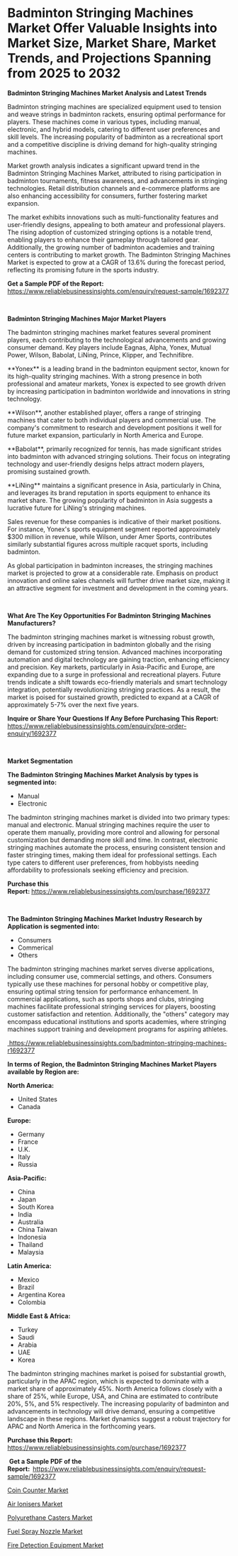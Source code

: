 <p><h1>Badminton Stringing Machines Market Offer Valuable Insights into Market Size, Market Share, Market Trends, and Projections Spanning from 2025 to 2032</h1></p><p><strong>Badminton Stringing Machines Market Analysis and Latest Trends</strong></p>
<p><p>Badminton stringing machines are specialized equipment used to tension and weave strings in badminton rackets, ensuring optimal performance for players. These machines come in various types, including manual, electronic, and hybrid models, catering to different user preferences and skill levels. The increasing popularity of badminton as a recreational sport and a competitive discipline is driving demand for high-quality stringing machines.</p><p>Market growth analysis indicates a significant upward trend in the Badminton Stringing Machines Market, attributed to rising participation in badminton tournaments, fitness awareness, and advancements in stringing technologies. Retail distribution channels and e-commerce platforms are also enhancing accessibility for consumers, further fostering market expansion. </p><p>The market exhibits innovations such as multi-functionality features and user-friendly designs, appealing to both amateur and professional players. The rising adoption of customized stringing options is a notable trend, enabling players to enhance their gameplay through tailored gear. Additionally, the growing number of badminton academies and training centers is contributing to market growth. The Badminton Stringing Machines Market is expected to grow at a CAGR of 13.6% during the forecast period, reflecting its promising future in the sports industry.</p></p>
<p><strong>Get a Sample PDF of the Report:&nbsp;</strong> <a href="https://www.reliablebusinessinsights.com/enquiry/request-sample/1692377?utm_campaign=1877&utm_medium=2&utm_source=Github&utm_content=ia&utm_term=22022025&utm_id=badminton-stringing-machines">https://www.reliablebusinessinsights.com/enquiry/request-sample/1692377</a></p>
<p>&nbsp;</p>
<p><strong>Badminton Stringing Machines Major Market Players</strong></p>
<p><p>The badminton stringing machines market features several prominent players, each contributing to the technological advancements and growing consumer demand. Key players include Eagnas, Alpha, Yonex, Mutual Power, Wilson, Babolat, LiNing, Prince, Klipper, and Technifibre.</p><p>**Yonex** is a leading brand in the badminton equipment sector, known for its high-quality stringing machines. With a strong presence in both professional and amateur markets, Yonex is expected to see growth driven by increasing participation in badminton worldwide and innovations in string technology.</p><p>**Wilson**, another established player, offers a range of stringing machines that cater to both individual players and commercial use. The company's commitment to research and development positions it well for future market expansion, particularly in North America and Europe.</p><p>**Babolat**, primarily recognized for tennis, has made significant strides into badminton with advanced stringing solutions. Their focus on integrating technology and user-friendly designs helps attract modern players, promising sustained growth.</p><p>**LiNing** maintains a significant presence in Asia, particularly in China, and leverages its brand reputation in sports equipment to enhance its market share. The growing popularity of badminton in Asia suggests a lucrative future for LiNing's stringing machines.</p><p>Sales revenue for these companies is indicative of their market positions. For instance, Yonex's sports equipment segment reported approximately $300 million in revenue, while Wilson, under Amer Sports, contributes similarly substantial figures across multiple racquet sports, including badminton.</p><p>As global participation in badminton increases, the stringing machines market is projected to grow at a considerable rate. Emphasis on product innovation and online sales channels will further drive market size, making it an attractive segment for investment and development in the coming years.</p></p>
<p>&nbsp;</p>
<p><strong>What Are The Key Opportunities For Badminton Stringing Machines Manufacturers?</strong></p>
<p><p>The badminton stringing machines market is witnessing robust growth, driven by increasing participation in badminton globally and the rising demand for customized string tension. Advanced machines incorporating automation and digital technology are gaining traction, enhancing efficiency and precision. Key markets, particularly in Asia-Pacific and Europe, are expanding due to a surge in professional and recreational players. Future trends indicate a shift towards eco-friendly materials and smart technology integration, potentially revolutionizing stringing practices. As a result, the market is poised for sustained growth, predicted to expand at a CAGR of approximately 5-7% over the next five years.</p></p>
<p><strong>Inquire or Share Your Questions If Any Before Purchasing This Report:</strong> <a href="https://www.reliablebusinessinsights.com/enquiry/pre-order-enquiry/1692377?utm_campaign=1877&utm_medium=2&utm_source=Github&utm_content=ia&utm_term=22022025&utm_id=badminton-stringing-machines">https://www.reliablebusinessinsights.com/enquiry/pre-order-enquiry/1692377</a></p>
<p>&nbsp;</p>
<p><strong>Market Segmentation</strong></p>
<p><strong>The Badminton Stringing Machines Market Analysis by types is segmented into:</strong></p>
<p><ul><li>Manual</li><li>Electronic</li></ul></p>
<p><p>The badminton stringing machines market is divided into two primary types: manual and electronic. Manual stringing machines require the user to operate them manually, providing more control and allowing for personal customization but demanding more skill and time. In contrast, electronic stringing machines automate the process, ensuring consistent tension and faster stringing times, making them ideal for professional settings. Each type caters to different user preferences, from hobbyists needing affordability to professionals seeking efficiency and precision.</p></p>
<p><strong>Purchase this Report:&nbsp;</strong><a href="https://www.reliablebusinessinsights.com/purchase/1692377?utm_campaign=1877&utm_medium=2&utm_source=Github&utm_content=ia&utm_term=22022025&utm_id=badminton-stringing-machines">https://www.reliablebusinessinsights.com/purchase/1692377</a></p>
<p>&nbsp;</p>
<p><strong>The Badminton Stringing Machines Market Industry Research by Application is segmented into:</strong></p>
<p><ul><li>Consumers</li><li>Commerical</li><li>Others</li></ul></p>
<p><p>The badminton stringing machines market serves diverse applications, including consumer use, commercial settings, and others. Consumers typically use these machines for personal hobby or competitive play, ensuring optimal string tension for performance enhancement. In commercial applications, such as sports shops and clubs, stringing machines facilitate professional stringing services for players, boosting customer satisfaction and retention. Additionally, the "others" category may encompass educational institutions and sports academies, where stringing machines support training and development programs for aspiring athletes.</p></p>
<p><a href="https://www.reliablebusinessinsights.com/badminton-stringing-machines-r1692377?utm_campaign=1877&utm_medium=2&utm_source=Github&utm_content=ia&utm_term=22022025&utm_id=badminton-stringing-machines">&nbsp;https://www.reliablebusinessinsights.com/badminton-stringing-machines-r1692377</a></p>
<p><strong>In terms of Region, the Badminton Stringing Machines Market Players available by Region are:</strong></p>
<p>
    <p> <strong> North America: </strong>
        <ul>
            <li>United States</li>
            <li>Canada</li>
        </ul>
        </p> 
    <p> <strong> Europe: </strong>
        <ul>
            <li>Germany</li>
            <li>France</li>
            <li>U.K.</li>
            <li>Italy</li>
            <li>Russia</li>
        </ul>
        </p> 
    <p> <strong> Asia-Pacific: </strong>
        <ul>
            <li>China</li>
            <li>Japan</li>
            <li>South Korea</li>
            <li>India</li>
            <li>Australia</li>
            <li>China Taiwan</li>
            <li>Indonesia</li>
            <li>Thailand</li>
            <li>Malaysia</li>
        </ul>
        </p> 
    <p> <strong> Latin America: </strong>
        <ul>
            <li>Mexico</li>
            <li>Brazil</li>
            <li>Argentina Korea</li>
            <li>Colombia</li>
        </ul>
        </p> 
    <p> <strong> Middle East & Africa: </strong>
        <ul>
            <li>Turkey</li>
            <li>Saudi</li>
            <li>Arabia</li>
            <li>UAE</li>
            <li>Korea</li>
        </ul>
    </p>
    </p>
<p><p>The badminton stringing machines market is poised for substantial growth, particularly in the APAC region, which is expected to dominate with a market share of approximately 45%. North America follows closely with a share of 25%, while Europe, USA, and China are estimated to contribute 20%, 5%, and 5% respectively. The increasing popularity of badminton and advancements in technology will drive demand, ensuring a competitive landscape in these regions. Market dynamics suggest a robust trajectory for APAC and North America in the forthcoming years.</p></p>
<p><strong>Purchase this Report: </strong><a href="https://www.reliablebusinessinsights.com/purchase/1692377?utm_campaign=1877&utm_medium=2&utm_source=Github&utm_content=ia&utm_term=22022025&utm_id=badminton-stringing-machines">https://www.reliablebusinessinsights.com/purchase/1692377</a></p>
<p>&nbsp;<strong>Get a Sample PDF of the Report:&nbsp;&nbsp;</strong><a href="https://www.reliablebusinessinsights.com/enquiry/request-sample/1692377?utm_campaign=1877&utm_medium=2&utm_source=Github&utm_content=ia&utm_term=22022025&utm_id=badminton-stringing-machines">https://www.reliablebusinessinsights.com/enquiry/request-sample/1692377</a></p>
<p><strong></strong></p>
<p><p><a href="https://github.com/ximensbisade/Market-Research-Report-List-1/blob/main/coin-counter-market.md?utm_campaign=1877&utm_medium=2&utm_source=Github&utm_content=ia&utm_term=22022025&utm_id=badminton-stringing-machines">Coin Counter Market</a></p><p><a href="https://github.com/amagloeaad54/Market-Research-Report-List-1/blob/main/air-ionisers-market.md?utm_campaign=1877&utm_medium=2&utm_source=Github&utm_content=ia&utm_term=22022025&utm_id=badminton-stringing-machines">Air Ionisers Market</a></p><p><a href="https://github.com/verbaskaff93/Market-Research-Report-List-1/blob/main/polyurethane-casters-market.md?utm_campaign=1877&utm_medium=2&utm_source=Github&utm_content=ia&utm_term=22022025&utm_id=badminton-stringing-machines">Polyurethane Casters Market</a></p><p><a href="https://github.com/neiridionna/Market-Research-Report-List-1/blob/main/fuel-spray-nozzle-market.md?utm_campaign=1877&utm_medium=2&utm_source=Github&utm_content=ia&utm_term=22022025&utm_id=badminton-stringing-machines">Fuel Spray Nozzle Market</a></p><p><a href="https://github.com/tsunomeya/Market-Research-Report-List-1/blob/main/fire-detection-equipment-market.md?utm_campaign=1877&utm_medium=2&utm_source=Github&utm_content=ia&utm_term=22022025&utm_id=badminton-stringing-machines">Fire Detection Equipment Market</a></p></p>